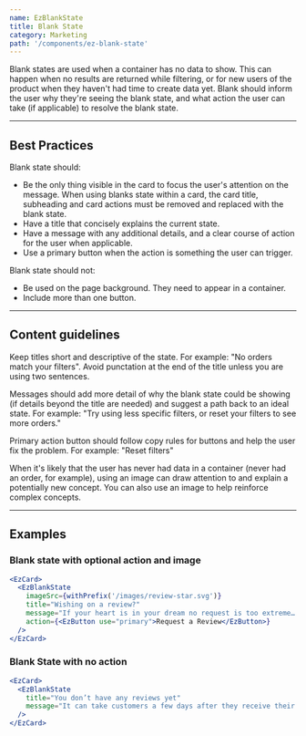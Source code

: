 ```yaml
---
name: EzBlankState
title: Blank State
category: Marketing
path: '/components/ez-blank-state'
---
```


Blank states are used when a container has no data to show. This can happen when no results are returned while filtering, or for new users of the product when they haven't had time to create data yet. Blank should inform the user why they're seeing the blank state, and what action the user can take (if applicable) to resolve the blank state.

---

## Best Practices

Blank state should:

- Be the only thing visible in the card to focus the user's attention on the message. When using blanks state within a card, the card title, subheading and card actions must be removed and replaced with the blank state.
- Have a title that concisely explains the current state.
- Have a message with any additional details, and a clear course of action for the user when applicable.
- Use a primary button when the action is something the user can trigger.

Blank state should not:

- Be used on the page background. They need to appear in a container.
- Include more than one button.

---

## Content guidelines

Keep titles short and descriptive of the state. For example: "No orders match your filters". Avoid punctation at the end of the title unless you are using two sentences.

Messages should add more detail of why the blank state could be showing (if details beyond the title are needed) and suggest a path back to an ideal state. For example: "Try using less specific filters, or reset your filters to see more orders."

Primary action button should follow copy rules for buttons and help the user fix the problem. For example: "Reset filters"

When it's likely that the user has never had data in a container (never had an order, for example), using an image can draw attention to and explain a potentially new concept. You can also use an image to help reinforce complex concepts.

---

## Examples

### Blank state with optional action and image

```jsx
<EzCard>
  <EzBlankState
    imageSrc={withPrefix('/images/review-star.svg')}
    title="Wishing on a review?"
    message="If your heart is in your dream no request is too extreme… but maybe try again tomorrow."
    action={<EzButton use="primary">Request a Review</EzButton>}
  />
</EzCard>
```

### Blank State with no action

```jsx
<EzCard>
  <EzBlankState
    title="You don’t have any reviews yet"
    message="It can take customers a few days after they receive their order to write a review. As you get reviews, they'll appear here."
  />
</EzCard>
```
